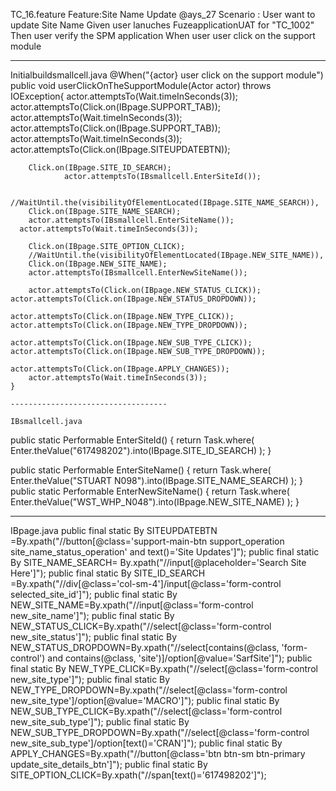 TC_16.feature
Feature:Site Name Update
  @ays_27
  Scenario : User want to update Site Name
    Given user lanuches FuzeapplicationUAT for "TC_1002"
    Then user verify the SPM application
    When user user click on the support module

-------------
Initialbuildsmallcell.java
@When("{actor} user click on the support module")
public void userClickOnTheSupportModule(Actor actor) throws IOException{
    actor.attemptsTo(Wait.timeInSeconds(3));
    actor.attemptsTo(Click.on(IBpage.SUPPORT_TAB));
    actor.attemptsTo(Wait.timeInSeconds(3));
    actor.attemptsTo(Click.on(IBpage.SUPPORT_TAB));
    actor.attemptsTo(Wait.timeInSeconds(3));
    actor.attemptsTo(Click.on(IBpage.SITEUPDATEBTN));

        Click.on(IBpage.SITE_ID_SEARCH);
                actor.attemptsTo(IBsmallcell.EnterSiteId());

        //WaitUntil.the(visibilityOfElementLocated(IBpage.SITE_NAME_SEARCH)),
        Click.on(IBpage.SITE_NAME_SEARCH);
        actor.attemptsTo(IBsmallcell.EnterSiteName());
      actor.attemptsTo(Wait.timeInSeconds(3));

        Click.on(IBpage.SITE_OPTION_CLICK);
        //WaitUntil.the(visibilityOfElementLocated(IBpage.NEW_SITE_NAME)),
        Click.on(IBpage.NEW_SITE_NAME);
        actor.attemptsTo(IBsmallcell.EnterNewSiteName());

        actor.attemptsTo(Click.on(IBpage.NEW_STATUS_CLICK));
    actor.attemptsTo(Click.on(IBpage.NEW_STATUS_DROPDOWN));

    actor.attemptsTo(Click.on(IBpage.NEW_TYPE_CLICK));
    actor.attemptsTo(Click.on(IBpage.NEW_TYPE_DROPDOWN));

    actor.attemptsTo(Click.on(IBpage.NEW_SUB_TYPE_CLICK));
    actor.attemptsTo(Click.on(IBpage.NEW_SUB_TYPE_DROPDOWN));

    actor.attemptsTo(Click.on(IBpage.APPLY_CHANGES));
        actor.attemptsTo(Wait.timeInSeconds(3));
    }

    -----------------------------------

    IBsmallcell.java

public static Performable EnterSiteId() {
    return Task.where(
            Enter.theValue("617498202").into(IBpage.SITE_ID_SEARCH)
    );
}

public static Performable EnterSiteName() {
    return Task.where(
            Enter.theValue("STUART N098").into(IBpage.SITE_NAME_SEARCH)
    );
}
public static Performable EnterNewSiteName() {
    return Task.where(
            Enter.theValue("WST_WHP_N048").into(IBpage.NEW_SITE_NAME)
    );
}

---------------------------------------
IBpage.java
 public final static By SITEUPDATEBTN =By.xpath("//button[@class='support-main-btn support_operation site_name_status_operation' and text()='Site Updates']");
    public final static By SITE_NAME_SEARCH= By.xpath("//input[@placeholder='Search Site Here']");
    public final static By SITE_ID_SEARCH =By.xpath("//div[@class='col-sm-4']/input[@class='form-control selected_site_id']");
    public final static By NEW_SITE_NAME=By.xpath("//input[@class='form-control new_site_name']");
    public final static By NEW_STATUS_CLICK=By.xpath("//select[@class='form-control new_site_status']");
    public final static By NEW_STATUS_DROPDOWN=By.xpath("//select[contains(@class, 'form-control') and contains(@class, 'site')]/option[@value='SarfSite']");
    public final static By NEW_TYPE_CLICK=By.xpath("//select[@class='form-control new_site_type']");
    public final static By NEW_TYPE_DROPDOWN=By.xpath("//select[@class='form-control new_site_type']/option[@value='MACRO']");
    public final static By NEW_SUB_TYPE_CLICK=By.xpath("//select[@class='form-control new_site_sub_type']");
    public final static By NEW_SUB_TYPE_DROPDOWN=By.xpath("//select[@class='form-control new_site_sub_type']/option[text()='CRAN']");
    public final static By APPLY_CHANGES=By.xpath("//button[@class='btn btn-sm btn-primary update_site_details_btn']");
public final static By SITE_OPTION_CLICK=By.xpath("//span[text()='617498202']");

